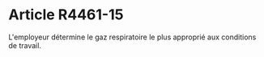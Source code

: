 # Article R4461-15

L'employeur détermine le gaz respiratoire le plus approprié aux conditions de travail.